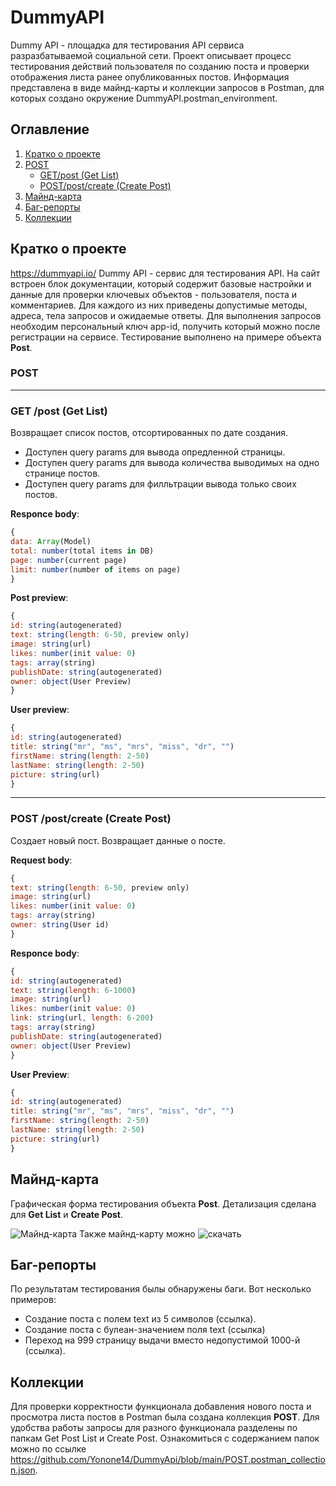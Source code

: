 # DummyAPI
Dummy API - площадка для тестирования API сервиса разразбатываемой социальной сети. Проект описывает процесс тестирования действий пользователя по созданию поста и проверки отображения листа ранее опубликованных постов. Информация представлена в виде майнд-карты и коллекции запросов в Postman, для которых создано окружение DummyAPI.postman_environment. 
## Оглавление
1. [Кратко о проекте](#Кратко-о-проекте)
2. [POST](#POST)
   * [GET/post (Get List)](#Get-post-Get-List)
   * [POST/post/create (Create Post)](#Post-post-create-Create-Post)
3. [Майнд-карта](#Майнд-карта)
4. [Баг-репорты](#Баг-репорты)
5. [Коллекции](#Коллекции)
   
## Кратко о проекте
https://dummyapi.io/ Dummy API - сервис для тестирования API. На сайт встроен блок документации, который содержит базовые настройки и данные для проверки ключевых объектов - пользователя, поста и комментариев. Для каждого из них приведены допустимые методы, адреса, тела запросов и ожидаемые ответы. Для выполнения запросов необходим персональный ключ app-id, получить который можно после регистрации на сервисе. Тестирование выполнено на примере объекта **Post**.
### POST
_____
### GET /post (Get List)
Возвращает список постов, отсортированных по дате создания.
* Доступен query params для вывода опредленной страницы.
* Доступен query params для вывода количества выводимых на одно странице постов.
* Доступен query params для филльтрации вывода только своих постов.

**Responce body**:
```javascript
{
data: Array(Model)
total: number(total items in DB)
page: number(current page)
limit: number(number of items on page)
}
```
**Post preview**:
```javascript
{
id: string(autogenerated)
text: string(length: 6-50, preview only)
image: string(url)
likes: number(init value: 0)
tags: array(string)
publishDate: string(autogenerated)
owner: object(User Preview)
}
```
**User preview**:
```javascript
{
id: string(autogenerated)
title: string("mr", "ms", "mrs", "miss", "dr", "")
firstName: string(length: 2-50)
lastName: string(length: 2-50)
picture: string(url)
}
```
____
### POST /post/create (Create Post)
Создает новый пост. Возвращает данные о посте.

**Request body**:
```javascript
{
text: string(length: 6-50, preview only)
image: string(url)
likes: number(init value: 0)
tags: array(string)
owner: string(User id)
}
```
**Responce body**:
```javascript
{
id: string(autogenerated)
text: string(length: 6-1000)
image: string(url)
likes: number(init value: 0)
link: string(url, length: 6-200)
tags: array(string)
publishDate: string(autogenerated)
owner: object(User Preview)
}
```
**User Preview**:
```javascript
{
id: string(autogenerated)
title: string("mr", "ms", "mrs", "miss", "dr", "")
firstName: string(length: 2-50)
lastName: string(length: 2-50)
picture: string(url)
}
```
## Майнд-карта
Графическая форма тестирования объекта **Post**. Детализация сделана для **Get List** и **Create Post**.

![Майнд-карта](https://disk.yandex.ru/i/bzCI4kApVg_NNg)
Также майнд-карту можно ![скачать](https://github.com/Yonone14/DummyApi/blob/main/DummiAPI.xmind)

## Баг-репорты
По результатам тестирования былы обнаружены баги. Вот несколько примеров:
* Создание поста с полем text из 5 символов (ссылка).
* Создание поста с булеан-значением поля text (ссылка)
* Переход на 999 страницу выдачи вместо недопустимой 1000-й (ссылка).

## Коллекции
Для проверки корректности функционала добавления нового поста и просмотра листа постов в Postman была создана коллекция **POST**. Для удобства работы запросы для разного функционала разделены по папкам Get Post List и Create Post. Ознакомиться с содержанием папок можно по ссылке https://github.com/Yonone14/DummyApi/blob/main/POST.postman_collection.json.



